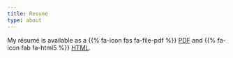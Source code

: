 ```yaml
---
title: Resume
type: about
---
```


My résumé is available as a {{% fa-icon fas fa-file-pdf %}} [PDF]() and {{% fa-icon fab fa-html5 %}} [HTML](/cv/cv.html).









